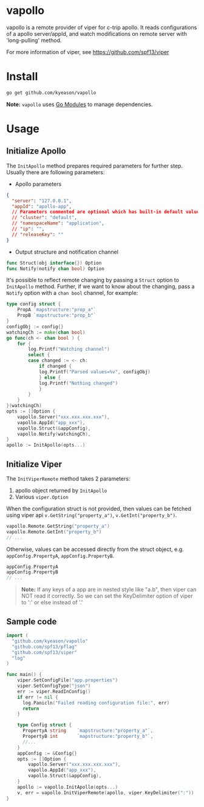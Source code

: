 # vapollo
vapollo is a remote provider of viper for c-trip apollo. It reads configurations of a apollo server/appId, and watch modifications on remote server with 'long-pulling' method.

For more information of viper, see https://github.com/spf13/viper
# Install

```sh
go get github.com/kyeason/vapollo
```

**Note:** `vapollo` uses [Go Modules](https://github.com/golang/go/wiki/Modules) to manage dependencies.

# Usage

## Initialize Apollo

The `InitApollo` method prepares required parameters for further step. Usually there are following parameters:
- Apollo parameters
```json
{
  "server": "127.0.0.1",
  "appId": "apollo-app",
  // Parameters commented are optional which has built-in default value
  // "cluster": "default",
  // "namespaceName": "application",
  // "ip": "",
  // "releaseKey": ""
}
```

- Output structure and notification channel
  
```go
func Struct(obj interface{}) Option
func Notify(notify chan bool) Option
````

It's possible to reflect remote changing by passing a `Struct` option to `InitApollo` method.
Further, if we want to know about the changing, pass a `Notify` option with a `chan bool` channel, for example:
```go
type config struct {
	PropA `mapstructure:"prop_a"`
	PropB `mapstructure:"prop_b"`
}
configObj := config{}
watchingCh := make(chan bool)
go func(ch <- chan bool ) {
    for {
        log.Printf("Watching channel")
        select {
        case changed := <- ch:
            if changed {
            log.Printf("Parsed values=%v", configObj)
            } else {
            log.Printf("Nothing changed")
            }
        }
    }
}(watchingCh)
opts := []Option {
    vapollo.Server("xxx.xxx.xxx.xxx"),
    vapollo.AppId("app_xxx"),
    vapollo.Struct(&appConfig),
    vapollo.Notify(watchingCh),
}
apollo := InitApollo(opts...)
```
## Initialize Viper

The `InitViperRemote` method takes 2 parameters: 

1. apollo object returned by `InitApollo`
2. Various `viper.Option`

When the configuration struct is not provided, then values can be fetched using viper api `v.GetString("property_a")`, `v.GetInt("property_b")`.

```go
vapollo.Remote.GetString("property_a")
vapollo.Remote.GetInt("property_b")
// ...
```
Otherwise, values can be accessed directly from the struct object, e.g. `appConfig.PropertyA`, `appConfig.PropertyB`.

```go
appConfig.PropertyA
appConfig.PropertyB
// ...
```

> **Note:**  If any keys of a app are in nested style like "a.b", then viper can NOT read it correctly. So we can set the KeyDelimiter option of viper to ':' or else instead of '.'

## Sample code

```go
import (
  "github.com/kyeason/vapollo"
  "github.com/spf13/pflag"
  "github.com/spf13/viper"
  "log"
)

func main() {
    viper.SetConfigFile("app.properties")
    viper.SetConfigType("json")
    err := viper.ReadInConfig()
    if err != nil {
      log.Panicln("Failed reading configuration file:", err)
      return
    }

    type Config struct {
      PropertyA string    `mapstructure:"property_a"`,
      PropertyB int       `mapstructure:"property_b"`,
      //...
    }
    appConfig := &Config{}
    opts := []Option {
    	vapollo.Server("xxx.xxx.xxx.xxx"),
    	vapollo.AppId("app_xxx"),
        vapollo.Struct(&appConfig),
    }
    apollo := vapollo.InitApollo(opts...)
    v, err = vapollo.InitViperRemote(apollo, viper.KeyDelimiter(":"))
}
```



